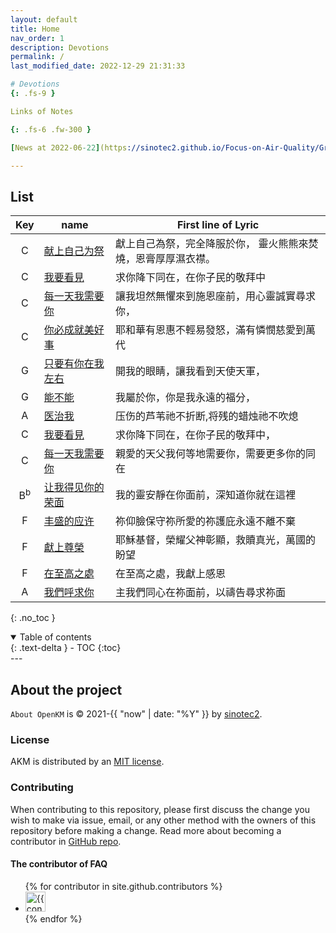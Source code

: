 ```yaml
---
layout: default
title: Home
nav_order: 1
description: Devotions
permalink: /
last_modified_date: 2022-12-29 21:31:33

# Devotions
{: .fs-9 }

Links of Notes

{: .fs-6 .fw-300 }

[News at 2022-06-22](https://sinotec2.github.io/Focus-on-Air-Quality/GridModels/POST/5IncProc/){: .btn .btn-primary .fs-5 .mb-4 .mb-md-0 .mr-2 } 

---
```


## List

Key|name|First line of Lyric
:-:|-|-
C|[献上自己为祭](http://www.sooopu.com/html/193/193215.html)|獻上自己為祭，完全降服於你， 靈火熊熊來焚燒，恩膏厚厚濕衣襟。
C|[我要看見](https://www.zanmeishige.com/tab/41122.html?songbook=1&index=362)|求你降下同在，在你子民的敬拜中
C|[每一天我需要你](https://www.zanmeis.com/gepu/6561.htm)|讓我坦然無懼來到施恩座前，用心靈誠實尋求你，
C|[你必成就美好事](https://www.zanmeishige.com/tab/41135.html?songbook=1&index=375)|耶和華有恩惠不輕易發怒，滿有憐憫慈愛到萬代
G|[只要有你在我左右](http://sooopu.com/html/279/279619.html)|開我的眼睛，讓我看到天使天軍，
G|[能不能](http://www.sooopu.com/html/279/279605.html)|我屬於你，你是我永遠的福分，
A|[医治我](http://www.sooopu.com/html/279/279616.html)|压伤的芦苇祂不折断,将残的蜡烛祂不吹熄
C|[我要看見](https://file.zanmeishige.com/store/2021/09/03/61315b87ddb93a68da388229.png)|求你降下同在，在你子民的敬拜中，
C|[每一天我需要你](https://www.zanmeishige.com/tab/41123.html?songbook=1&index=363)|親愛的天父我何等地需要你，需要更多你的同在
B<sup>b</sup>|[让我得见你的荣面](http://sooopu.com/html/501/501551.html)|我的靈安靜在你面前，深知道你就在這裡
F|[丰盛的应许](http://www.sooopu.com/html/181/181871.html)|祢仰臉保守祢所愛的祢護庇永遠不離不棄
F|[獻上尊榮](https://www.iwtfly.com/di-365-shou-xian-shang-zun-rong-he-xian-jian-pu.html)|耶穌基督，榮耀父神彰顯，救贖真光，萬國的盼望
F|[在至高之處](http://www.sooopu.com/html/501/501525.html)|在至高之處，我獻上感恩
A|[我們呼求你](http://www.sooopu.com/html/181/181787.html)|主我們同心在祢面前，以禱告尋求祢面

{: .no_toc }

<details open markdown="block">
  <summary>
    Table of contents
  </summary>
  {: .text-delta }
- TOC
{:toc}
</details>
---

## About the project

`About OpenKM`  is &copy; 2021-{{ "now" | date: "%Y" }} by [sinotec2](http://github.com/sinotec2/).

### License

AKM is distributed by an [MIT license](https://github.com/pmarsceill/just-the-docs/tree/master/LICENSE.txt).

### Contributing

When contributing to this repository, please first discuss the change you wish to make via issue,
email, or any other method with the owners of this repository before making a change. Read more about becoming a contributor in [GitHub repo](https://github.com/sinotec2/Focus-on-Air-Quality/discussions/).

#### The contributor of FAQ

<ul class="list-style-none">
{% for contributor in site.github.contributors %}
  <li class="d-inline-block mr-1">
     <a href="{{ contributor.html_url }}"><img src="{{ contributor.avatar_url }}" width="32" height="32" alt="{{ contributor.login }}"/></a>
  </li>
{% endfor %}
</ul>
